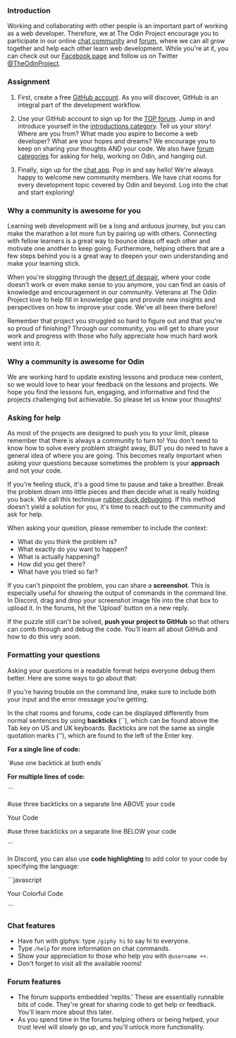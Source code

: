### Introduction
Working and collaborating with other people is an important part of working as a web developer. Therefore, we at The Odin Project encourage you to participate in our online [chat community](https://discord.gg/5v6s6rs) and [forum](https://forum.theodinproject.com), where we can all grow together and help each other learn web development. While you're at it, you can check out our [Facebook page](https://www.facebook.com/theodinproject/) and follow us on Twitter [@TheOdinProject](https://twitter.com/TheOdinProject).

### Assignment

<div class="lesson-content__panel" markdown="1">

  1. First, create a free [GitHub account](https://github.com/join). As you will discover, GitHub is an integral part of the development workflow.

  2. Use your GitHub account to sign up for the [TOP forum](https://forum.theodinproject.com). Jump in and introduce yourself in the [introductions category](https://forum.theodinproject.com/c/introductions). Tell us your story! Where are you from? What made you aspire to become a web developer? What are your hopes and dreams? We encourage you to keep on sharing your thoughts AND your code. We also have [forum categories](https://forum.theodinproject.com/categories) for asking for help, working on Odin, and hanging out. 
  3. Finally, sign up for the [chat app](https://discord.gg/5v6s6rs). Pop in and say hello! We're always happy to welcome new community members. We have chat rooms for every development topic covered by Odin and beyond. Log into the chat and start exploring!

</div>

### Why a community is awesome for you

Learning web development will be a long and arduous journey, but you can make the marathon a lot more fun by pairing up with others. Connecting with fellow learners is a great way to bounce ideas off each other and motivate one another to keep going. Furthermore, helping others that are a few steps behind you is a great way to deepen your own understanding and make your learning stick.

When you're slogging through the [desert of despair](https://www.thinkful.com/blog/why-learning-to-code-is-so-damn-hard/), where your code doesn't work or even make sense to you anymore, you can find an oasis of knowledge and encouragement in our community. Veterans at The Odin Project love to help fill in knowledge gaps and provide new insights and perspectives on how to improve your code. We've all been there before!

Remember that project you struggled so hard to figure out and that you're so proud of finishing? Through our community, you will get to share your work and progress with those who fully appreciate how much hard work went into it.

### Why a community is awesome for Odin

We are working hard to update existing lessons and produce new content, so we would love to hear your feedback on the lessons and projects. We hope you find the lessons fun, engaging, and informative and find the projects challenging but achievable. So please let us know your thoughts!

### Asking for help

As most of the projects are designed to push you to your limit, please remember that there is always a community to turn to! You don't need to know how to solve every problem straight away, BUT you do need to have a general idea of where you are going. This becomes really important when asking your questions because sometimes the problem is your **approach** and not your code.

If you're feeling stuck, it's a good time to pause and take a breather. Break the problem down into little pieces and then decide what is really holding you back. We call this technique [rubber duck debugging](https://en.wikipedia.org/wiki/Rubber_duck_debugging). If this method doesn't yield a solution for you, it's time to reach out to the community and ask for help.

When asking your question, please remember to include the context:

* What do you think the problem is?
* What exactly do you want to happen?
* What is actually happening?
* How did you get there?
* What have you tried so far?

If you can't pinpoint the problem, you can share a **screenshot**. This is especially useful for showing the output of commands in the command line. In Discord, drag and drop your screenshot image file into the chat box to upload it. In the forums, hit the 'Upload' button on a new reply.

If the puzzle still can't be solved, **push your project to GitHub** so that others can comb through and debug the code. You'll learn all about GitHub and how to do this very soon.

### Formatting your questions

Asking your questions in a readable format helps everyone debug them better. Here are some ways to go about that:

If you're having trouble on the command line, make sure to include both your input and the error message you're getting.

In the chat rooms and forums, code can be displayed differently from normal sentences by using **backticks** (\`\`), which can be found above the Tab key on US and UK keyboards. Backticks are not the same as single quotation marks (''), which are found to the left of the Enter key.

**For a single line of code:**

\`#use one backtick at both ends\`

**For multiple lines of code:**

\`\`\`

#use three backticks on a separate line ABOVE your code

Your Code

#use three backticks on a separate line BELOW your code

\`\`\`

In Discord, you can also use **code highlighting** to add color to your code by specifying the language:

\`\`\`javascript

Your Colorful Code

\`\`\`

### Chat features

* Have fun with giphys: type `/giphy hi` to say hi to everyone.
* Type `/help` for more information on chat commands.
* Show your appreciation to those who help you with `@username ++`.
* Don't forget to visit all the available rooms!

### Forum features

* The forum supports embedded 'replits.' These are essentially runnable bits of code. They're great for sharing code to get help or feedback. You'll learn more about this later.
* As you spend time in the forums helping others or being helped, your trust level will slowly go up, and you'll unlock more functionality.
